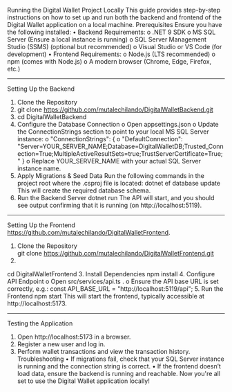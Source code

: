 Running the Digital Wallet Project Locally
This guide provides step-by-step instructions on how to set up and run both the backend and frontend of the Digital Wallet application on a local machine.
Prerequisites
Ensure you have the following installed:
•	Backend Requirements:
o	.NET 9 SDK 
o	MS SQL Server (Ensure a local instance is running)
o	SQL Server Management Studio (SSMS) (optional but recommended)
o	Visual Studio or VS Code (for development)
•	Frontend Requirements:
o	Node.js (LTS recommended)
o	npm (comes with Node.js)
o	A modern browser (Chrome, Edge, Firefox, etc.)
________________________________________
Setting Up the Backend
1.	Clone the Repository    
2.	git clone https://github.com/mutalechilando/DigitalWalletBackend.git
3.	 cd DigitalWalletBackend 
4.	Configure the Database Connection
o	Open appsettings.json
o	Update the ConnectionStrings section to point to your local MS SQL Server instance:
o	"ConnectionStrings": {
o	  "DefaultConnection": "Server=YOUR_SERVER_NAME;Database=DigitalWalletDB;Trusted_Connection=True;MultipleActiveResultSets=true;TrustServerCertificate=True; "
}
o	Replace YOUR_SERVER_NAME with your actual SQL Server instance name.
5.	Apply Migrations & Seed Data Run the following commands in the project root where the .csproj file is located:
dotnet ef database update
This will create the required database schema.
6.	Run the Backend Server
dotnet run
The API will start, and you should see output confirming that it is running (on http://localhost:5119).
________________________________________
Setting Up the Frontend  https://github.com/mutalechilando/DigitalWalletFrontend.
1.	Clone the Repository    
git clone https://github.com/mutalechilando/DigitalWalletFrontend.git
2.	
cd DigitalWalletFrontend
3.	Install Dependencies
npm install
4.	Configure API Endpoint
o	Open  src/services/api.ts .
o	Ensure the API base URL is set correctly, e.g.:
const API_BASE_URL = "http://localhost:5119/api";
5.	Run the Frontend
npm start
This will start the frontend, typically accessible at http://localhost:5173.
________________________________________
Testing the Application
1.	Open http://localhost:5173 in a browser.
2.	Register a new user and log in.
3.	Perform wallet transactions and view the transaction history.
Troubleshooting
•	If migrations fail, check that your SQL Server instance is running and the connection string is correct.
•	If the frontend doesn’t load data, ensure the backend is running and reachable.
Now you're all set to use the Digital Wallet application locally! 


